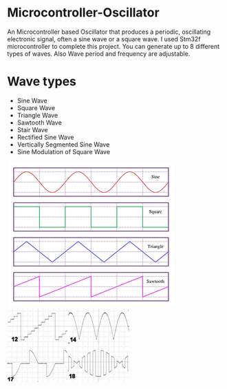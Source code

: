 # Microcontroller-Oscillator
An Microcontroller based Oscillator that produces a periodic, oscillating electronic signal, often a sine wave or a square wave. I used Stm32f microcontroller to complete this project. You can generate up to 8 different types of waves. Also Wave period and frequency are adjustable.

# Wave types
- Sine Wave
- Square Wave
- Triangle Wave
- Sawtooth Wave
- Stair Wave
- Rectified Sine Wave
- Vertically Segmented Sine Wave
- Sine Modulation of Square Wave

![](https://github.com/mehditeymorian/Microcontroller-Oscillator/blob/master/Assets/waves-1.png)
![](https://github.com/mehditeymorian/Microcontroller-Oscillator/blob/master/Assets/waves-2.png)

